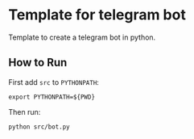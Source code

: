 # Template for telegram bot

Template to create a telegram bot in python.

## How to Run
First add `src` to `PYTHONPATH`:
```
export PYTHONPATH=${PWD}
```

Then run:
```
python src/bot.py
```

